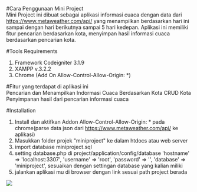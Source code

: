 
#Cara Penggunaan Mini Project<br>
Mini Project ini dibuat sebagai aplikasi informasi cuaca dengan data dari https://www.metaweather.com/api/ yang menampilkan berdasarkan hari ini sampai dengan hari berikutnya sampai 5 hari kedepan. Aplikasi ini memiliki fitur pencarian berdasarkan kota, menyimpan hasil informasi cuaca berdasarkan pencarian kota.

#Tools Requirements<br> 
1. Framework Codeigniter 3.1.9
2. XAMPP v.3.2.2
3. Chrome (Add On Allow-Control-Allow-Origin: *)

#Fitur yang terdapat di aplikasi ini<br>
Pencarian dan Menampilkan Indormasi Cuaca Berdasarkan Kota
CRUD Kota
Penyimpanan hasil dari pencarian informasi cuaca

#Installation<br>
1. Install dan aktifkan Addon Allow-Control-Allow-Origin: * pada chrome(parse data json dari https://www.metaweather.com/api/ ke aplikasi)
2. Masukkan folder projek "miniproject" ke dalam htdocs atau web server
3. import database miniproject.sql
4. setting database.php di project/application/config/database
	'hostname' => 'localhost:3307',
	'username' => 'root',
	'password' => '',
	'database' => 'miniproject', 
sesuaikan dengan settingan database yang kalian miliki
5. jalankan aplikasi mu di browser dengan link sesuai path project berada

<img src="/ridwanfarizki/miniproject/raw/master/tampilan1.png" style="max-width:100%;">
